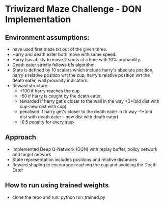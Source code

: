 # Triwizard Maze Challenge - DQN Implementation

## Environment assumptions:
- have used first maze txt out of the given three.
- Harry and death eater both move with same speed.
- Harry has ability to move 2 spots at a time with 10% probability.
- Death eater strictly follows bfs algorithm.
- State is defined by 10 scalars which include harry's absolute position, harry's relative position wrt the cup, harry's relative position wrt the death eater, wall proximity indicators.
- Reward structure:
    - +100 if harry reaches the cup
    - -50 if harry is caught by the death eater.
    - rewarded if harry get's closer to the wall in the way +3*(old dist with cup-new dist with cup)
    - penalised if harry get's closer to the death eater in th way -1*(old dist with death eater - new dist with death eater)
    - -0.5 penalty for every step
## Approach
- Implemented Deep Q-Network (DQN) with replay buffer, policy network and target network
- State representation includes positions and relative distances
- Reward shaping to encourage reaching the cup and avoiding the Death Eater

## How to run using trained weights
- clone the repo and run: python run_trained.py